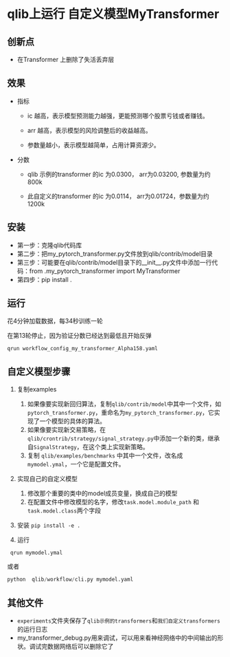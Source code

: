 # qlib上运行 自定义模型MyTransformer

## 创新点
- 在Transformer 上删除了失活丢弃层

## 效果
- 指标
  - ic 越高，表示模型预测能力越强，更能预测哪个股票亏钱或者赚钱。

  - arr 越高，表示模型的风险调整后的收益越高。

  - 参数量越小，表示模型越简单，占用计算资源少。

- 分数
  - qlib 示例的transformer 的ic 为0.0300， arr为0.03200,  参数量为约800k

  - 此自定义的transformer 的ic 为0.0114， arr为0.01724，参数量为约1200k



## 安装 

- 第一步：克隆qlib代码库
- 第二步：把my_pytorch_transformer.py文件放到qlib/contrib/model目录
- 第三步：可能要在qlib/contrib/model目录下的__init__.py文件中添加一行代码：from .my_pytorch_transformer import MyTransformer
- 第四步：pip install .


## 运行
花4分钟加载数据，每34秒训练一轮

在第13轮停止，因为验证分数已经达到最低且开始反弹
```shell
qrun workflow_config_my_transformer_Alpha158.yaml
```

## 自定义模型步骤
1. 复制examples
   1.  如果像要实现新回归算法，复制`qlib/contrib/model`中其中一个文件，如`pytorch_transformer.py`，重命名为`my_pytorch_transformer.py`，它实现了一个模型的具体的算法。
   2.  如果像要实现新交易策略，在`qlib/crontrib/strategy/signal_strategy.py`中添加一个新的类，继承自`SignalStrategy`，在这个类上实现新策略。
   3.  复制 `qlib/examples/benchmarks` 中其中一个文件，改名成`mymodel.ymal`，一个它是配置文件。

2. 实现自己的自定义模型
   1. 修改那个重要的类中的model成员变量，换成自己的模型
   2. 在配置文件中修改模型的名字，修改`task.model.module_path` 和`task.model.class`两个字段

3. 安装 ```pip install -e .```
4. 运行 
```
 qrun mymodel.ymal
 ```
   或者
   ```python
   python  qlib/workflow/cli.py mymodel.yaml
   ```


## 其他文件

- `experiments`文件夹保存了`qlib示例的transformers`和`我们自定义transformers`的运行日志 
- my_transformer_debug.py用来调试，可以用来看神经网络中的中间输出的形状。调试完数据网络后可以删除它了